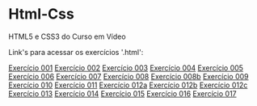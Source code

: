 # Html-Css
 HTML5 e CSS3 do Curso em Vídeo

Link's para acessar os exercícios '.html':

<a href="https://darlingcris.github.io/Html-css/Exercicios/cap001/index.html">Exercício 001</a>
<a href="https://darlingcris.github.io/Html-css/Exercicios/cap002/index.html">Exercício 002</a>
<a href="https://darlingcris.github.io/Html-css/Exercicios/cap003/index.html">Exercício 003</a>
<a href="https://darlingcris.github.io/Html-css/Exercicios/cap004/index.html">Exercício 004</a>
<a href="https://darlingcris.github.io/Html-css/Exercicios/cap005/index.html">Exercício 005</a>
<a href="https://darlingcris.github.io/Html-css/Exercicios/cap006/index.html">Exercício 006</a>
<a href="https://darlingcris.github.io/Html-css/Exercicios/cap007/index.html">Exercício 007</a>
<a href="https://darlingcris.github.io/Html-css/Exercicios/cap008/index.html">Exercício 008</a>
<a href="https://darlingcris.github.io/Html-css/Exercicios/cap008b/index.html">Exercício 008b</a>
<a href="https://darlingcris.github.io/Html-css/Exercicios/cap009/index.html">Exercício 009</a>
<a href="https://darlingcris.github.io/Html-css/Exercicios/cap010/index.html">Exercício 010</a>
<a href="https://darlingcris.github.io/Html-css/Exercicios/cap011/index.html">Exercício 011</a>
<a href="https://darlingcris.github.io/Html-css/Exercicios/cap012a/index.html">Exercício 012a</a>
<a href="https://darlingcris.github.io/Html-css/Exercicios/cap012b/index.html">Exercício 012b</a>
<a href="https://darlingcris.github.io/Html-css/Exercicios/cap012c/index.html">Exercício 012c</a>
<a href="https://darlingcris.github.io/Html-css/Exercicios/cap013/index.html">Exercício 013</a>
<a href="https://darlingcris.github.io/Html-css/Exercicios/cap014/index.html">Exercício 014</a>
<a href="https://darlingcris.github.io/Html-css/Exercicios/cap015/index.html">Exercício 015</a>
<a href="https://darlingcris.github.io/Html-css/Exercicios/cap016/index.html">Exercício 016</a>
<a href="https://darlingcris.github.io/Html-css/Exercicios/cap017/index.html">Exercício 017</a>
